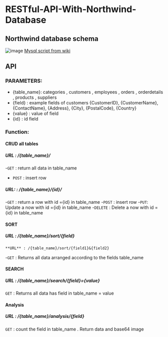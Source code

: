 #  RESTful-API-With-Northwind-Database

##  Northwind database schema 
![image](https://user-images.githubusercontent.com/63099899/202976369-5d4a9c36-8565-4b71-bd2e-a3117e764620.png)
 [Mysql script from wiki](https://en.wikiversity.org/wiki/Database_Examples/Northwind/MySQL)

## API
### PARAMETERS: 
 - {table_name}: categories , customers , employees , orders , orderdetails , products , suppliers
 - {field} : example fields of customers {CustomerID}, {CustomerName}, {ContactName}, {Address}, {City}, {PostalCode}, {Country}
 - {value} : value of field
 - {id} : id field
 ### Function:
 #### CRUD all tables
##### **URL** : /{table_name}/
 -`GET`  : return all data in  table_name
 - `POST` : insert row
##### **URL:** : /{table_name}/{id}/
 -`GET`  : return a row with id ={id} in table_name
 -`POST` : insert row
 -`PUT`: Update a now with id ={id} in table_name
 -`DELETE` : Delete a now with id ={id} in table_name
   #### SORT 
##### **URL** : /{table_name}/sort/{field}
    **URL** : /{table_name}/sort/{field1}&{field2}
 -`GET`  : Returns all data arranged according to the fields table_name
   #### SEARCH
##### **URL** : /{table_name}/search/{field}={value}
  `GET`  : Returns all data has field in table_name = value
  #### Analysis
  
##### **URL** : /{table_name}/analysis/{field}
  `GET`  : count the field in table_name . Return data and base64 image
  
